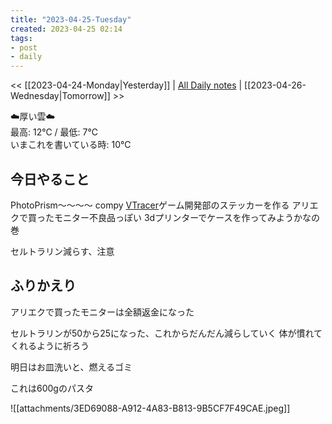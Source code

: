 ```yaml
---
title: "2023-04-25-Tuesday"
created: 2023-04-25 02:14
tags:
- post
- daily
---
```


<< [[2023-04-24-Monday|Yesterday]] | [All Daily notes](/tags/daily) | [[2023-04-26-Wednesday|Tomorrow]] >>

☁️厚い雲☁️  
最高: 12℃ / 最低: 7℃  
いまこれを書いている時: 10℃

## 今日やること

PhotoPrism〜〜〜〜
compy 
[VTracer](https://www.visioncortex.org/vtracer/)ゲーム開発部のステッカーを作る
アリエクで買ったモニター不良品っぽい
3dプリンターでケースを作ってみようかなの巻

セルトラリン減らす、注意

## ふりかえり

アリエクで買ったモニターは全額返金になった

セルトラリンが50から25になった、これからだんだん減らしていく
体が慣れてくれるように祈ろう

明日はお皿洗いと、燃えるゴミ

これは600gのパスタ

![[attachments/3ED69088-A912-4A83-B813-9B5CF7F49CAE.jpeg]]
